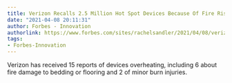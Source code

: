 ```yaml
---
title: Verizon Recalls 2.5 Million Hot Spot Devices Because Of Fire Risks
date: "2021-04-08 20:11:31"
author: Forbes - Innovation
authorlink: https://www.forbes.com/sites/rachelsandler/2021/04/08/verizon-recalls-25-million-hotspot-devices-because-of-fire-risks/
tags:
- Forbes-Innovation
---
```

Verizon has received 15 reports of devices overheating, including 6 about fire damage to bedding or flooring and 2 of minor burn injuries.